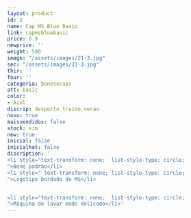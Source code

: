```yaml
---
layout: product
id: 2
name: Cap MS Blue Basic
link: capmsbluebasic
price: 6.9
newprice: ''
weight: 500
image: "/assets/images/21-3.jpg"
sec: "/assets/images/21-3.jpg"
thir: ''
four: ''
categoria: bonesecaps
att: basic
color:
- Azul
discrip: desporto treino verao
novo: true
maisvendidos: false
stock: sim
new: true
inicial: false
inicialhat: false
discription: '
<li style="text-transform: none;  list-style-type: circle;
">Boné padrão</li>
<li style=" text-transform: none; list-style-type: circle;
">Logotipo bordado de MS</li>


<li style="text-transform: none;  list-style-type: circle;
">Máquina de lavar modo delicado</li>'
---
```

